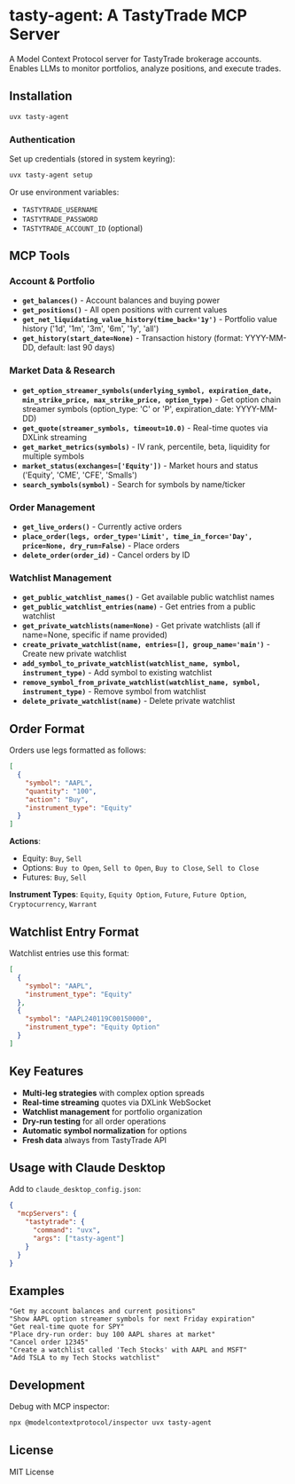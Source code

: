 # tasty-agent: A TastyTrade MCP Server

A Model Context Protocol server for TastyTrade brokerage accounts. Enables LLMs to monitor portfolios, analyze positions, and execute trades.

## Installation

```bash
uvx tasty-agent
```

### Authentication

Set up credentials (stored in system keyring):
```bash
uvx tasty-agent setup
```

Or use environment variables:
- `TASTYTRADE_USERNAME`
- `TASTYTRADE_PASSWORD`
- `TASTYTRADE_ACCOUNT_ID` (optional)

## MCP Tools

### Account & Portfolio
- **`get_balances()`** - Account balances and buying power
- **`get_positions()`** - All open positions with current values
- **`get_net_liquidating_value_history(time_back='1y')`** - Portfolio value history ('1d', '1m', '3m', '6m', '1y', 'all')
- **`get_history(start_date=None)`** - Transaction history (format: YYYY-MM-DD, default: last 90 days)

### Market Data & Research
- **`get_option_streamer_symbols(underlying_symbol, expiration_date, min_strike_price, max_strike_price, option_type)`** - Get option chain streamer symbols (option_type: 'C' or 'P', expiration_date: YYYY-MM-DD)
- **`get_quote(streamer_symbols, timeout=10.0)`** - Real-time quotes via DXLink streaming
- **`get_market_metrics(symbols)`** - IV rank, percentile, beta, liquidity for multiple symbols
- **`market_status(exchanges=['Equity'])`** - Market hours and status ('Equity', 'CME', 'CFE', 'Smalls')
- **`search_symbols(symbol)`** - Search for symbols by name/ticker

### Order Management
- **`get_live_orders()`** - Currently active orders
- **`place_order(legs, order_type='Limit', time_in_force='Day', price=None, dry_run=False)`** - Place orders
- **`delete_order(order_id)`** - Cancel orders by ID

### Watchlist Management
- **`get_public_watchlist_names()`** - Get available public watchlist names
- **`get_public_watchlist_entries(name)`** - Get entries from a public watchlist
- **`get_private_watchlists(name=None)`** - Get private watchlists (all if name=None, specific if name provided)
- **`create_private_watchlist(name, entries=[], group_name='main')`** - Create new private watchlist
- **`add_symbol_to_private_watchlist(watchlist_name, symbol, instrument_type)`** - Add symbol to existing watchlist
- **`remove_symbol_from_private_watchlist(watchlist_name, symbol, instrument_type)`** - Remove symbol from watchlist
- **`delete_private_watchlist(name)`** - Delete private watchlist

## Order Format

Orders use legs formatted as follows:
```json
[
  {
    "symbol": "AAPL",
    "quantity": "100",
    "action": "Buy",
    "instrument_type": "Equity"
  }
]
```

**Actions**:
- Equity: `Buy`, `Sell`
- Options: `Buy to Open`, `Sell to Open`, `Buy to Close`, `Sell to Close`
- Futures: `Buy`, `Sell`

**Instrument Types**: `Equity`, `Equity Option`, `Future`, `Future Option`, `Cryptocurrency`, `Warrant`


## Watchlist Entry Format

Watchlist entries use this format:
```json
[
  {
    "symbol": "AAPL",
    "instrument_type": "Equity"
  },
  {
    "symbol": "AAPL240119C00150000",
    "instrument_type": "Equity Option"
  }
]
```

## Key Features

- **Multi-leg strategies** with complex option spreads
- **Real-time streaming** quotes via DXLink WebSocket
- **Watchlist management** for portfolio organization
- **Dry-run testing** for all order operations
- **Automatic symbol normalization** for options
- **Fresh data** always from TastyTrade API

## Usage with Claude Desktop

Add to `claude_desktop_config.json`:
```json
{
  "mcpServers": {
    "tastytrade": {
      "command": "uvx",
      "args": ["tasty-agent"]
    }
  }
}
```

## Examples

```
"Get my account balances and current positions"
"Show AAPL option streamer symbols for next Friday expiration"
"Get real-time quote for SPY"
"Place dry-run order: buy 100 AAPL shares at market"
"Cancel order 12345"
"Create a watchlist called 'Tech Stocks' with AAPL and MSFT"
"Add TSLA to my Tech Stocks watchlist"
```

## Development

Debug with MCP inspector:
```bash
npx @modelcontextprotocol/inspector uvx tasty-agent
```

## License

MIT License
